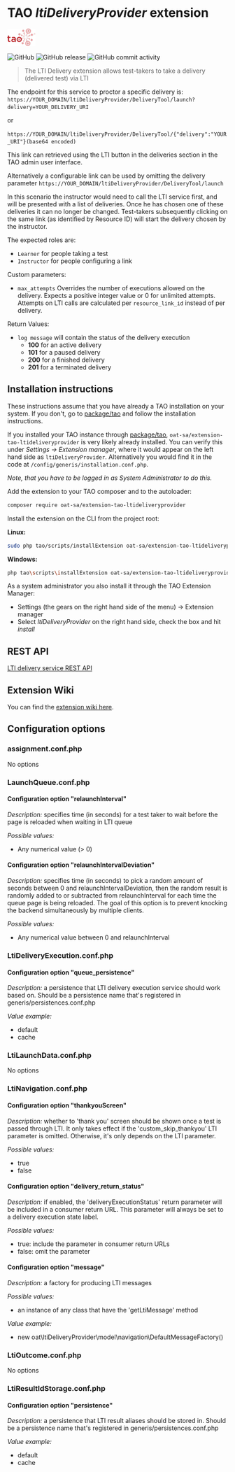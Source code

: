 # TAO _ltiDeliveryProvider_ extension

![TAO Logo](https://github.com/oat-sa/taohub-developer-guide/raw/master/resources/tao-logo.png)

![GitHub](https://img.shields.io/github/license/oat-sa/extension-tao-ltideliveryprovider.svg)
![GitHub release](https://img.shields.io/github/release/oat-sa/extension-tao-ltideliveryprovider.svg)
![GitHub commit activity](https://img.shields.io/github/commit-activity/y/oat-sa/extension-tao-ltideliveryprovider.svg)

> The LTI Delivery extension allows test-takers to take a delivery (delivered test) via LTI

The endpoint for this service to proctor a specific delivery is:
`https://YOUR_DOMAIN/ltiDeliveryProvider/DeliveryTool/launch?delivery=YOUR_DELIVERY_URI`

or

`https://YOUR_DOMAIN/ltiDeliveryProvider/DeliveryTool/{"delivery":"YOUR_URI"}(base64 encoded)`

This link can retrieved using the LTI button in the deliveries section in the TAO admin user interface.


Alternatively a configurable link can be used by omitting the delivery parameter
`https://YOUR_DOMAIN/ltiDeliveryProvider/DeliveryTool/launch`

In this scenario the instructor would need to call the LTI service first, and will be presented with a list of deliveries.
Once he has chosen one of these deliveries it can no longer be changed. Test-takers subsequently clicking on the same link (as identified by Resource ID) will
start the delivery chosen by the instructor.

The expected roles are:
* `Learner` for people taking a test
* `Instructor` for people configuring a link

Custom parameters:
* `max_attempts` Overrides the number of executions allowed on the delivery. Expects a positive integer value or 0 for unlimited attempts. Attempts on LTI calls are calculated per `resource_link_id` instead of per delivery.

Return Values:
* `log message` will contain the status of the delivery execution
  * **100** for an active delivery
  * **101** for a paused delivery
  * **200** for a finished delivery
  * **201** for a terminated delivery

## Installation instructions

These instructions assume that you have already a TAO installation on your system. If you don't, go to
[package/tao](https://github.com/oat-sa/package-tao) and follow the installation instructions.

If you installed your TAO instance through [package/tao](https://github.com/oat-sa/package-tao),
`oat-sa/extension-tao-ltideliveryprovider` is very likely already installed. You can verify this under _Settings -> Extension
manager_, where it would appear on the left hand side as `ltiDeliveryProvider`. Alternatively you would find it in
the code at `/config/generis/installation.conf.php`.

_Note, that you have to be logged in as System Administrator to do this._

Add the extension to your TAO composer and to the autoloader:
```bash
composer require oat-sa/extension-tao-ltideliveryprovider
```

Install the extension on the CLI from the project root:

**Linux:**
```bash
sudo php tao/scripts/installExtension oat-sa/extension-tao-ltideliveryprovider
```

**Windows:**
```bash
php tao\scripts\installExtension oat-sa/extension-tao-ltideliveryprovider
```

As a system administrator you also install it through the TAO Extension Manager:
- Settings (the gears on the right hand side of the menu) -> Extension manager
- Select _ltiDeliveryProvider_ on the right hand side, check the box and hit _install_

## REST API
[LTI delivery service REST API](https://openapi.taotesting.com/viewer/?url=https://raw.githubusercontent.com/oat-sa/extension-tao-ltideliveryprovider/master/doc/rest.json)

<!-- Uncomment and describe if applicable
## LTI Endpoints
-->

## Extension Wiki
You can find the [extension wiki here](https://github.com/oat-sa/extension-tao-ltideliveryprovider/wiki).

## Configuration options

### assignment.conf.php
No options

### LaunchQueue.conf.php

#### Configuration option "relaunchInterval"

*Description:* specifies time (in seconds) for a test taker to wait before the page is reloaded when waiting in LTI queue

*Possible values:*
* Any numerical value (> 0)

#### Configuration option "relaunchIntervalDeviation"

*Description:* specifies time (in seconds) to pick a random amount of seconds between 0 and relaunchIntervalDeviation, then the random result is randomly added to or subtracted from relaunchInterval for each time the queue page is being reloaded. 
The goal of this option is to prevent knocking the backend simultaneously by multiple clients. 

*Possible values:*
* Any numerical value between 0 and relaunchInterval

### LtiDeliveryExecution.conf.php

#### Configuration option "queue_persistence"

*Description:* a persistence that LTI delivery execution service should work based on. Should be a persistence name that's registered in generis/persistences.conf.php

*Value example:* 
* default
* cache

### LtiLaunchData.conf.php
No options

### LtiNavigation.conf.php
#### Configuration option "thankyouScreen"

*Description:* whether to 'thank you' screen should be shown once a test is passed through LTI.
 It only takes effect if the 'custom_skip_thankyou' LTI parameter is omitted. Otherwise, it's only depends on the LTI parameter.

*Possible values:* 
* true
* false

#### Configuration option "delivery_return_status"

*Description:* if enabled, the 'deliveryExecutionStatus' return parameter will be included in a consumer return URL.
This parameter will always be set to a delivery execution state label.

*Possible values:* 
* true: include the parameter in consumer return URLs
* false: omit the parameter

#### Configuration option "message"

*Description:* a factory for producing LTI messages

*Possible values:* 
* an instance of any class that have the 'getLtiMessage' method

*Value example:* 
* new oat\ltiDeliveryProvider\model\navigation\DefaultMessageFactory()

### LtiOutcome.conf.php
No options

### LtiResultIdStorage.conf.php
#### Configuration option "persistence"
*Description:* a persistence that LTI result aliases should be stored in. Should be a persistence name that's registered in generis/persistences.conf.php

*Value example:* 
* default
* cache